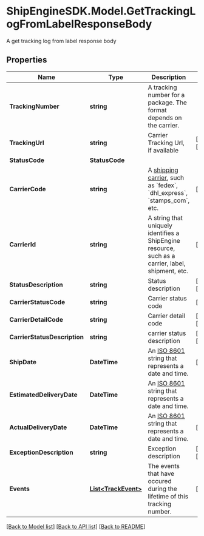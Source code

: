 # ShipEngineSDK.Model.GetTrackingLogFromLabelResponseBody
A get tracking log from label response body

## Properties

Name | Type | Description | Notes
------------ | ------------- | ------------- | -------------
**TrackingNumber** | **string** | A tracking number for a package. The format depends on the carrier. | 
**TrackingUrl** | **string** | Carrier Tracking Url, if available | [optional] [readonly] 
**StatusCode** | **StatusCode** |  | 
**CarrierCode** | **string** | A [shipping carrier](https://www.shipengine.com/docs/carriers/setup/), such as &#x60;fedex&#x60;, &#x60;dhl_express&#x60;, &#x60;stamps_com&#x60;, etc.  | [optional] 
**CarrierId** | **string** | A string that uniquely identifies a ShipEngine resource, such as a carrier, label, shipment, etc. | [optional] 
**StatusDescription** | **string** | Status description | [optional] [readonly] 
**CarrierStatusCode** | **string** | Carrier status code | [readonly] 
**CarrierDetailCode** | **string** | Carrier detail code | [optional] [readonly] 
**CarrierStatusDescription** | **string** | carrier status description | [optional] [readonly] 
**ShipDate** | **DateTime** | An [ISO 8601](https://en.wikipedia.org/wiki/ISO_8601) string that represents a date and time.  | [optional] 
**EstimatedDeliveryDate** | **DateTime** | An [ISO 8601](https://en.wikipedia.org/wiki/ISO_8601) string that represents a date and time.  | 
**ActualDeliveryDate** | **DateTime** | An [ISO 8601](https://en.wikipedia.org/wiki/ISO_8601) string that represents a date and time.  | [optional] 
**ExceptionDescription** | **string** | Exception description | [optional] [readonly] 
**Events** | [**List&lt;TrackEvent&gt;**](TrackEvent.md) | The events that have occured during the lifetime of this tracking number. | [readonly] 

[[Back to Model list]](../README.md#documentation-for-models) [[Back to API list]](../README.md#documentation-for-api-endpoints) [[Back to README]](../README.md)

